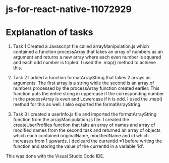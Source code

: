 # js-for-react-native-11072929

# Explanation of tasks

1. Task 1
Created a Javascript file called arrayManipulation.js which contained a function processArray that takes an array of numbers as an argument and returns a new array where each even number is squared and each odd number is tripled. 
I used the .map() method to achieve this.

2.  Task 2
I added a function formatArrayString that takes 2 arrays as arguments.
The first array is a string while the second is an array of numbers processed by the processArray function created earlier. 
This function puts the entire string in uppercase if the corresponding number in the processArray is even and Lowercase if it is odd.
I used the .map() method for this as well.
I also exported the formatArrayString.

3. Task 3
I created a userInfo.js file and imported the formatArrayString function from the arrayManipulation.js file.
I created the createUserProfiles function that taks an array of names and array of modified names from the second task and returned an array of objects which each contained originalName, modifiedName and id which increases from 1 upwards.
I decleard the currentId =1 before writing the function and storing the value of the currentId in a variable 'id'.

This was done with the Visual Studio Code IDE.
